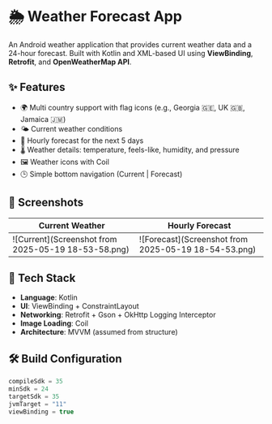 # 🌦️ Weather Forecast App

An Android weather application that provides current weather data and a 24-hour forecast. Built with Kotlin and XML-based UI using **ViewBinding**, **Retrofit**, and **OpenWeatherMap API**.

## ✨ Features

- 🌍 Multi country support with flag icons (e.g., Georgia 🇬🇪, UK 🇬🇧, Jamaica 🇯🇲)
- 🌤️ Current weather conditions
- 📆 Hourly forecast for the next 5 days
- 🌡️ Weather details: temperature, feels-like, humidity, and pressure
- 🖼️ Weather icons with Coil
- 🕒 Simple bottom navigation (Current | Forecast)

## 📸 Screenshots

| Current Weather | Hourly Forecast |
|-----------------|-----------------|
| ![Current](Screenshot from 2025-05-19 18-53-58.png) | ![Forecast](Screenshot from 2025-05-19 18-54-53.png) |

## 🔧 Tech Stack

- **Language**: Kotlin
- **UI**: ViewBinding + ConstraintLayout
- **Networking**: Retrofit + Gson + OkHttp Logging Interceptor
- **Image Loading**: Coil
- **Architecture**: MVVM (assumed from structure)

## 🛠️ Build Configuration

```groovy
compileSdk = 35
minSdk = 24
targetSdk = 35
jvmTarget = "11"
viewBinding = true
